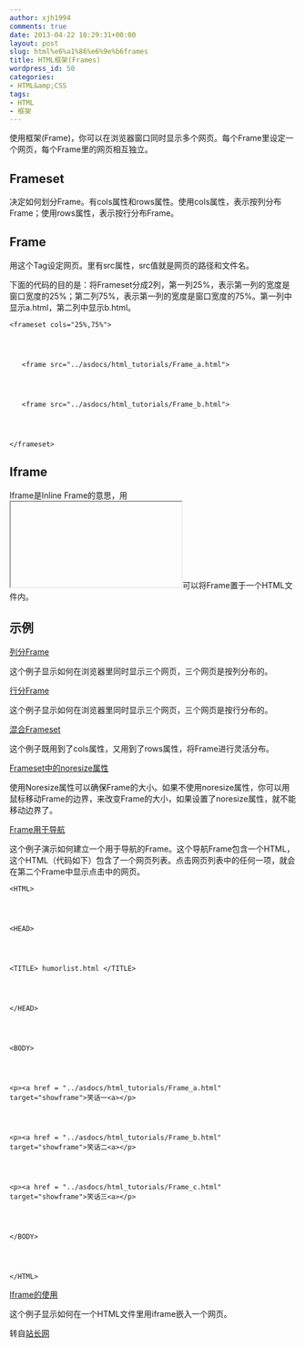 ```yaml
---
author: xjh1994
comments: true
date: 2013-04-22 10:29:31+00:00
layout: post
slug: html%e6%a1%86%e6%9e%b6frames
title: HTML框架(Frames)
wordpress_id: 50
categories:
- HTML&amp;CSS
tags:
- HTML
- 框架
---
```


使用框架(Frame)，你可以在浏览器窗口同时显示多个网页。每个Frame里设定一个网页，每个Frame里的网页相互独立。


## Frameset


<frameset></frameset>决定如何划分Frame。<frameset>有cols属性和rows属性。使用cols属性，表示按列分布Frame；使用rows属性，表示按行分布Frame。


## Frame


用<frame>这个Tag设定网页。<frame>里有src属性，src值就是网页的路径和文件名。

下面的代码的目的是：将Frameset分成2列，第一列25%，表示第一列的宽度是窗口宽度的25%；第二列75%，表示第一列的宽度是窗口宽度的75%。第一列中显示a.html，第二列中显示b.html。

    
    <frameset cols="25%,75%">



    
       <frame src="../asdocs/html_tutorials/Frame_a.html">



    
       <frame src="../asdocs/html_tutorials/Frame_b.html">



    
    </frameset>




## Iframe


Iframe是Inline Frame的意思，用<iframe></iframe>可以将Frame置于一个HTML文件内。


## 示例


[列分Frame](http://www.admin5.com/html/html_examples/034_frame_cols.html)

这个例子显示如何在浏览器里同时显示三个网页，三个网页是按列分布的。

[行分Frame](http://www.admin5.com/html/html_examples/035_frame_rows.html)

这个例子显示如何在浏览器里同时显示三个网页，三个网页是按行分布的。

[混合Frameset](http://www.admin5.com/html/html_examples/036_frame_cols_rows_mix.html)

这个例子既用到了cols属性，又用到了rows属性，将Frame进行灵活分布。

[Frameset中的noresize属性](http://www.admin5.com/html/html_examples/039_frame_noresize.html)

使用Noresize属性可以确保Frame的大小。如果不使用noresize属性，你可以用鼠标移动Frame的边界，来改变Frame的大小，如果设置了noresize属性，就不能移动边界了。

[Frame用于导航](http://www.admin5.com/html/html_examples/037_frame_navigation.html)

这个例子演示如何建立一个用于导航的Frame。这个导航Frame包含一个HTML，这个HTML（代码如下）包含了一个网页列表。点击网页列表中的任何一项，就会在第二个Frame中显示点击中的网页。

    
    <HTML>



    
    <HEAD>



    
    <TITLE> humorlist.html </TITLE>



    
    </HEAD>



    
    <BODY>



    
    <p><a href = "../asdocs/html_tutorials/Frame_a.html" target="showframe">笑话一<a></p>



    
    <p><a href = "../asdocs/html_tutorials/Frame_b.html"  target="showframe">笑话二<a></p>



    
    <p><a href = "../asdocs/html_tutorials/Frame_c.html"  target="showframe">笑话三<a></p>



    
    </BODY>



    
    </HTML>


[Iframe的使用](http://www.admin5.com/html/html_examples/038_iframe.html)

这个例子显示如何在一个HTML文件里用iframe嵌入一个网页。



转自[站长网](http://www.admin5.com/html/html_tutorials/030_html_frame.html)
